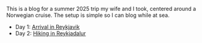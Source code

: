 This is a blog for a summer 2025 trip my wife and I took, centered around a
Norwegian cruise. The setup is simple so I can blog while at sea.

* Day 1: [Arrival in Reykjavik](2025-06-29-arrival-in-reykjavik/)
* Day 2: [Hiking in Reykjadalur](2025-06-30-reykjadalur-and-djupagilsfoss/)
